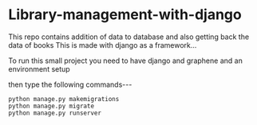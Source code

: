 # Library-management-with-django

This repo contains addition of data to database and also getting back the data of books
This is made with django as a framework...

To run this small project you need to have django and graphene and an environment setup

then type the following commands---

    python manage.py makemigrations
    python manage.py migrate
    python manage.py runserver
